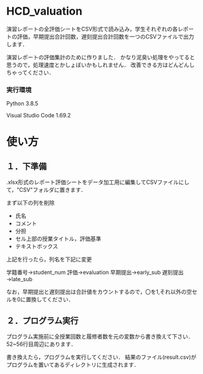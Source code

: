# HCD_valuation
演習レポートの全評価シートをCSV形式で読み込み，学生それぞれの各レポートの評価，早期提出合計回数，遅刻提出合計回数を一つのCSVファイルで出力します．

演習レポートの評価集計のために作りました．
かなり泥臭い処理をやってると思うので，処理速度とかしょぼいかもしれません．
改善できる方はどんどんしちゃってください．


### 実行環境
Python 3.8.5

Visual Studio Code 1.69.2

# 使い方
## １．下準備

.xlsx形式のレポート評価シートをデータ加工用に編集してCSVファイルにして，"CSV"フォルダに置きます．

まず以下の列を削除
- 氏名
- コメント
- 分担
- セル上部の授業タイトル，評価基準
- テキストボックス

上記を行ったら，列名を下記に変更

学籍番号→student_num
評価→evaluation
早期提出→early_sub
遅刻提出→late_sub

なお，早期提出と遅刻提出は合計値をカウントするので，〇を1,それ以外の空セルを0に置換してください．

## ２．プログラム実行

プログラム実施前に全授業回数と履修者数を元の変数から書き換えて下さい．
52~56行目周辺にあります．

書き換えたら，プログラムを実行してください．
結果のファイル(result.csv)がプログラムを置いてあるディレクトリに生成されます．
